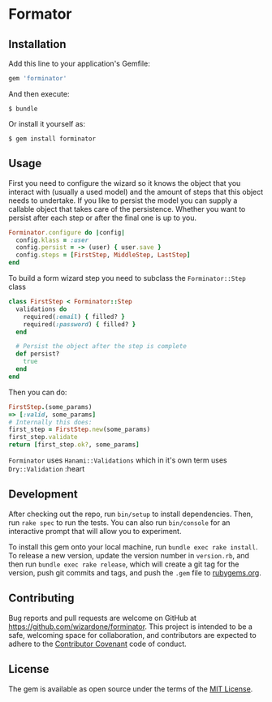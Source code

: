 # Formator

## Installation

Add this line to your application's Gemfile:

```ruby
gem 'forminator'
```

And then execute:

    $ bundle

Or install it yourself as:

    $ gem install forminator

## Usage
First you need to configure the wizard so it knows the object that you
interact with (usually a used model) and the amount of steps that this
object needs to undertake. If you like to persist the model you can
supply a callable object that takes care of the persistence. Whether you
want to persist after each step or after the final one is up to you.

```ruby
Forminator.configure do |config|
  config.klass = :user
  config.persist = -> (user) { user.save }
  config.steps = [FirstStep, MiddleStep, LastStep]
end
```
To build a form wizard step you need to subclass the `Forminator::Step`
class

```ruby
class FirstStep < Forminator::Step
  validations do
    required(:email) { filled? }
    required(:password) { filled? }
  end

  # Persist the object after the step is complete
  def persist?
    true
  end
end
```
Then you can do:
```ruby
FirstStep.(some_params)
=> [:valid, some_params]
# Internally this does:
first_step = FirstStep.new(some_params)
first_step.validate
return [first_step.ok?, some_params]
```

`Forminator` uses `Hanami::Validations` which in it's own term uses
`Dry::Validation` :heart
## Development

After checking out the repo, run `bin/setup` to install dependencies. Then, run `rake spec` to run the tests. You can also run `bin/console` for an interactive prompt that will allow you to experiment.

To install this gem onto your local machine, run `bundle exec rake install`. To release a new version, update the version number in `version.rb`, and then run `bundle exec rake release`, which will create a git tag for the version, push git commits and tags, and push the `.gem` file to [rubygems.org](https://rubygems.org).

## Contributing

Bug reports and pull requests are welcome on GitHub at https://github.com/wizardone/forminator. This project is intended to be a safe, welcoming space for collaboration, and contributors are expected to adhere to the [Contributor Covenant](http://contributor-covenant.org) code of conduct.


## License

The gem is available as open source under the terms of the [MIT License](http://opensource.org/licenses/MIT).

